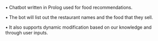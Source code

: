 •	Chatbot written in Prolog used for food recommendations.

•	The bot will list out the restaurant names and the food that they sell.

•	It also supports dynamic modification based on our knowledge and through user inputs.
